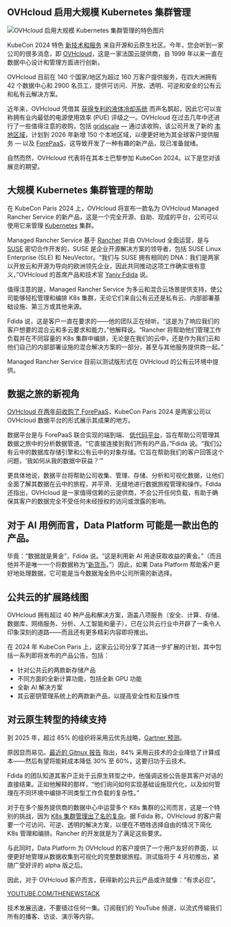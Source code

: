 ## OVHcloud 启用大规模 Kubernetes 集群管理

![OVHcloud 启用大规模 Kubernetes 集群管理的特色图片](https://cdn.thenewstack.io/media/2024/03/cd2bc2c9-ovhcloud-kubernetes-management-scale-1024x576.jpg)

KubeCon 2024 特色
[新技术和服务](https://thenewstack.io/cloud-native-computing-and-ai-a-qa-with-cncfs-head-of-ecosystem/) 来自开源和云原生社区。今年，您会听到一家公司的很多消息，即 [OVHcloud](https://www.ovhcloud.com)，这是一家法国云提供商，自 1999 年以来一直在数据中心设计和管理方面进行创新。

OVHcloud 目前在 140 个国家/地区为超过 160 万客户提供服务，在四大洲拥有 42 个数据中心和 2900 名员工，提供可访问、开放、透明、可逆和安全的公有云和私有云解决方案。

近年来，OVHcloud 凭借其
[获得专利的液体冷却系统](https://blog.ovhcloud.com/new-hybrid-immersion-liquid-cooling-developments-at-ovhcloud/) 而声名鹊起，因此它可以宣称拥有业内最低的电源使用效率 (PUE) 评级之一。OVHcloud 在过去几年中还进行了一些值得注意的收购，包括 [gridscale](https://corporate.ovhcloud.com/en/newsroom/news/closing-gridscale-acquisition/) — 通过该收购，该公司开发了新的 [本地区域](https://www.ovhcloud.com/en-ie/public-cloud/local-zone/)，计划到 2026 年新增 150 个本地区域，以便更好地为其全球客户提供服务 — 以及 [ForePaaS](https://corporate.ovhcloud.com/en/newsroom/news/acquisition-forepaas/)，这导致开发了一种有趣的新产品，现已准备就绪。

自然而然，OVHcloud 代表将在其本土巴黎参加 KubeCon 2024。以下是您对该展览的期望。

## 大规模 Kubernetes 集群管理的帮助

在 KubeCon Paris 2024 上，OVHcloud 将宣布一款名为 OVHcloud Managed Rancher Service 的新产品，这是一个完全开源、自助、现成的平台，公司可以使用它来管理
[Kubernetes](https://thenewstack.io/kubernetes/) 集群。

Managed Rancher Service 基于
[Rancher](https://documentation.suse.com/trd/kubernetes/single-html/kubernetes_ri_rancher-k3s-slemicro/index.html) 并由 OVHcloud 全面运营，是与 [SUSE](https://www.suse.com/company/about/) 密切合作开发的，SUSE 是企业开源解决方案的领导者，包括 SUSE Linux Enterprise (SLE) 和 NeuVector。“我们与 SUSE 拥有相同的 DNA：我们是两家以开放云和开源为导向的欧洲领先企业，因此共同推动这项工作确实很有意义，”OVHcloud 的首席产品和技术官 [Yaniv Fdida](https://www.linkedin.com/in/yaniv-fdida-876b153b/) 说。

值得注意的是，Managed Rancher Service 为多云和混合云场景提供支持，使公司能够轻松管理和编排 K8s 集群，无论它们来自公有云还是私有云、内部部署基础设施、第三方或其他来源。

Fdida 说，这是客户一直在要求的——他的团队正在倾听。“这是为了响应我们的客户想要的混合云和多云要求和能力，”他解释说。“Rancher 将帮助他们管理工作负载并在不同容量的 K8s 集群中编排，无论是在我们的云中，还是作为我们云和他们自己的内部部署设施的混合解决方案的一部分，甚至与其他服务提供商一起。”

Managed Rancher Service 目前以测试版形式在 OVHcloud 的公有云环境中提供。

## 数据之旅的新视角

[OVHcloud 在两年前收购了 ForePaaS](https://corporate.ovhcloud.com/en/newsroom/news/acquisition-forepaas/)，KubeCon Paris 2024 是两家公司以 OVHcloud 数据平台的形式展示其成果的地方。

数据平台是与 ForePaaS 联合实现的端到端、
[低代码平台](https://thenewstack.io/yes-your-enterprise-needs-low-code-now/)，旨在帮助公司管理其数据之旅中的分析数据管道。“它直接连接到我们所有的产品，”Fdida 说。“我们公有云中的数据库存储引擎和公有云中的对象存储。它旨在帮助我们的客户回答这个问题，‘我如何从我的数据中获益？’”

更具体地说，数据平台将帮助公司收集、管理、存储、分析和可视化数据，让他们全面了解其数据在云中的旅程，并平滑、无缝地进行数据旅程管理和操作。Fdida 还指出，OVHcloud 是一家值得信赖的云提供商，不会公开任何负载，有助于确保其客户的数据完全不受任何未经授权的访问或泄露的影响。
## 对于 AI 用例而言，Data Platform 可能是一款出色的产品。

毕竟：“数据就是黄金”，Fdida 说。“这是利用新 AI 用途获取收益的黄金。”（而且他并不是唯一一个将数据称为“[新货币](https://www.forbes.com/sites/forbestechcouncil/2023/03/27/how-to-make-use-of-the-new-gold-data/?sh=3e3d40602bbf)。”）因此，如果 Data Platform 帮助客户更好地处理数据，它可能是当今数据淘金热中公司所需的新选择。

## 公共云的扩展路线图

OVHcloud 拥有超过 40 种产品和解决方案，涵盖八项服务（安全、计算、存储、数据库、网络服务、分析、人工智能和量子），已在公共云行业中开辟了一条令人印象深刻的道路——而且还有更多精彩内容即将推出。

在 2024 年 KubeCon Paris 上，这家云公司分享了其进一步扩展的计划，其中包括一系列即将发布的产品公告，包括：

- 针对公共云的两款新存储产品
- 不同方面的全新计算功能，包括全新 GPU 功能
- 全新 AI 解决方案
- 其云密钥管理系统上的两款新产品，以提高安全性和互操作性

## 对云原生转型的持续支持

到 2025 年，超过 85% 的组织将采用云优先战略，[Gartner 预测](https://www.gartner.com/en/newsroom/press-releases/2021-11-10-gartner-says-cloud-will-be-the-centerpiece-of-new-digital-experiences)。

原因显而易见。[最近的 Gitnux 报告](https://gitnux.org/cloud-cost-savings-statistics/) 指出，84% 采用云技术的企业降低了计算成本——然后有望将能耗成本降低 30% 至 60%，这要归功于云技术。

Fdida 的团队知道其客户正处于云原生转型之中，他强调这些公告是其客户对话的直接结果。正如他解释的那样，“他们询问如何实现基础设施现代化，以及如何管理在不同环境中编排不同类型工作负载的复杂性。”

对于在多个服务提供商的数据中心中运营多个 K8s 集群的公司而言，这是一个特别的挑战，因为 [K8s 集群管理出了名的复杂](https://thenewstack.io/why-kubernetes-cluster-management-needs-to-be-easier-for-developers/)。据 Fdida 称，OVHcloud 的客户需要一个可访问、可逆、透明的解决方案，以便在不牺牲选择自由的情况下简化 K8s 管理和编排。Rancher 的开发就是为了满足这些要求。

与此同时，Data Platform 为 OVHcloud 的客户提供了一个用户友好的界面，以便更好地管理从数据收集到可视化的完整数据旅程。测试版将于 4 月初推出，紧随广受好评的 alpha 版之后。

因此，对于 OVHcloud 客户而言，获得新的公共云产品或许就像：“有求必应”。

[YOUTUBE.COM/THENEWSTACK](https://youtube.com/thenewstack?sub_confirmation=1)

技术发展迅速，不要错过任何一集。订阅我们的 YouTube 频道，以流式传输我们所有的播客、访谈、演示等内容。